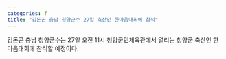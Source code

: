 ```yaml
---
categories: f
title: "김돈곤 충남 청양군수 27일 축산인 한마음대회에 참석"
---
```

김돈곤 충남 청양군수는 27일 오전 11시 청양군민체육관에서 열리는 청양군 축산인 한마음대회에 참석할 예정이다.